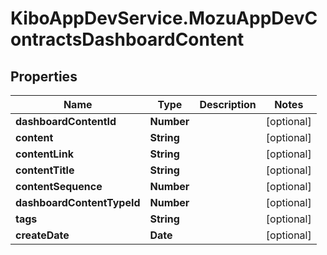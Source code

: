 # KiboAppDevService.MozuAppDevContractsDashboardContent

## Properties

Name | Type | Description | Notes
------------ | ------------- | ------------- | -------------
**dashboardContentId** | **Number** |  | [optional] 
**content** | **String** |  | [optional] 
**contentLink** | **String** |  | [optional] 
**contentTitle** | **String** |  | [optional] 
**contentSequence** | **Number** |  | [optional] 
**dashboardContentTypeId** | **Number** |  | [optional] 
**tags** | **String** |  | [optional] 
**createDate** | **Date** |  | [optional] 


